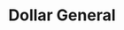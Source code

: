---
title: "Dollar General"
url: /pigeon-forge/dollar-general-wears-valley-road/
shop: Kramladen
---